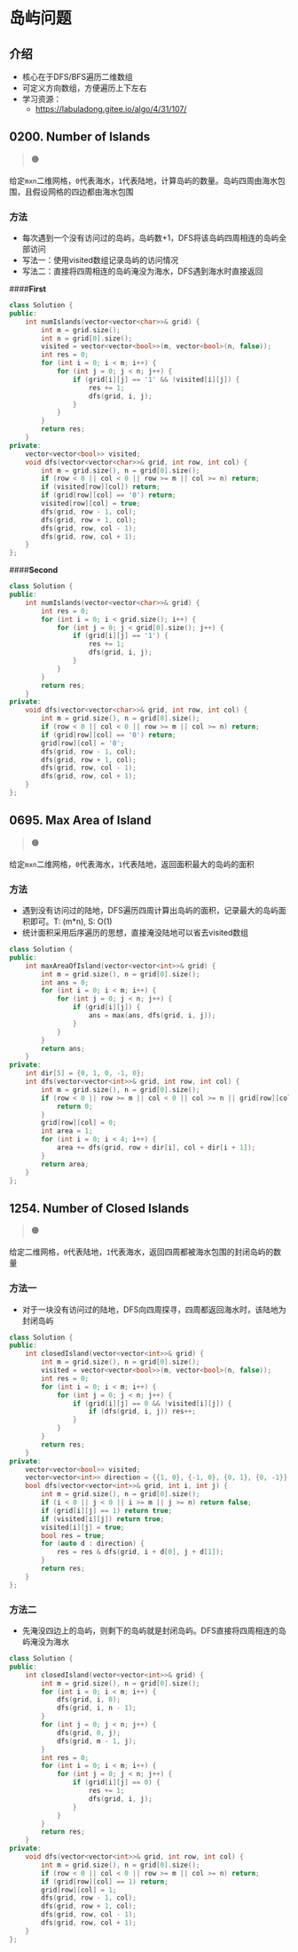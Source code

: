 # 岛屿问题

## 介绍

- 核心在于DFS/BFS遍历二维数组
- 可定义方向数组，方便遍历上下左右
- 学习资源：
  - https://labuladong.gitee.io/algo/4/31/107/


## 0200. Number of Islands

> :orange_circle:

给定`mxn`二维网格，`0`代表海水，`1`代表陆地，计算岛屿的数量。岛屿四周由海水包围，且假设网格的四边都由海水包围

### 方法

- 每次遇到一个没有访问过的岛屿，岛屿数+1，DFS将该岛屿四周相连的岛屿全部访问
- 写法一：使用visited数组记录岛屿的访问情况
- 写法二：直接将四周相连的岛屿淹没为海水，DFS遇到海水时直接返回

<!-- tabs:start -->
####**First**

```cpp
class Solution {
public:
    int numIslands(vector<vector<char>>& grid) {
        int m = grid.size();
        int n = grid[0].size();
        visited = vector<vector<bool>>(m, vector<bool>(n, false));
        int res = 0;
        for (int i = 0; i < m; i++) {
            for (int j = 0; j < n; j++) {
                if (grid[i][j] == '1' && !visited[i][j]) {
                    res += 1;
                    dfs(grid, i, j);
                }
            }
        }
        return res;
    }
private:
    vector<vector<bool>> visited;
    void dfs(vector<vector<char>>& grid, int row, int col) {
        int m = grid.size(), n = grid[0].size();
        if (row < 0 || col < 0 || row >= m || col >= n) return;
        if (visited[row][col]) return;
        if (grid[row][col] == '0') return; 
        visited[row][col] = true;
        dfs(grid, row - 1, col);
        dfs(grid, row + 1, col);
        dfs(grid, row, col - 1);
        dfs(grid, row, col + 1);
    }
};
```

####**Second**

```cpp
class Solution {
public:
    int numIslands(vector<vector<char>>& grid) {
        int res = 0;
        for (int i = 0; i < grid.size(); i++) {
            for (int j = 0; j < grid[0].size(); j++) {
                if (grid[i][j] == '1') {
                    res += 1;
                    dfs(grid, i, j);
                }
            }
        }
        return res;
    }
private:
    void dfs(vector<vector<char>>& grid, int row, int col) {
        int m = grid.size(), n = grid[0].size();
        if (row < 0 || col < 0 || row >= m || col >= n) return;
        if (grid[row][col] == '0') return; 
        grid[row][col] = '0';
        dfs(grid, row - 1, col);
        dfs(grid, row + 1, col);
        dfs(grid, row, col - 1);
        dfs(grid, row, col + 1);
    }
};
```

<!-- tabs:end -->

## 0695. Max Area of Island

> :orange_circle:

给定`mxn`二维网格，`0`代表海水，`1`代表陆地，返回面积最大的岛屿的面积

### 方法

- 遇到没有访问过的陆地，DFS遍历四周计算出岛屿的面积，记录最大的岛屿面积即可。T: (m*n), S: O(1)
- 统计面积采用后序遍历的思想，直接淹没陆地可以省去visited数组

```cpp
class Solution {
public:
    int maxAreaOfIsland(vector<vector<int>>& grid) {
        int m = grid.size(), n = grid[0].size();
        int ans = 0;
        for (int i = 0; i < m; i++) {
            for (int j = 0; j < n; j++) {
                if (grid[i][j]) {
                    ans = max(ans, dfs(grid, i, j));
                }
            }
        }
        return ans;
    }
private:
    int dir[5] = {0, 1, 0, -1, 0};
    int dfs(vector<vector<int>>& grid, int row, int col) {
        int m = grid.size(), n = grid[0].size();
        if (row < 0 || row >= m || col < 0 || col >= n || grid[row][col] == 0) {
            return 0;
        }
        grid[row][col] = 0;
        int area = 1;
        for (int i = 0; i < 4; i++) {
            area += dfs(grid, row + dir[i], col + dir[i + 1]);
        }
        return area;
    }
};
```

## 1254. Number of Closed Islands

> :orange_circle:

给定二维网格，`0`代表陆地，`1`代表海水，返回四周都被海水包围的封闭岛屿的数量

### 方法一

- 对于一块没有访问过的陆地，DFS向四周探寻，四周都返回海水时，该陆地为封闭岛屿

```cpp
class Solution {
public:
    int closedIsland(vector<vector<int>>& grid) {
        int m = grid.size(), n = grid[0].size();
        visited = vector<vector<bool>>(m, vector<bool>(n, false));
        int res = 0;
        for (int i = 0; i < m; i++) {
            for (int j = 0; j < n; j++) {
                if (grid[i][j] == 0 && !visited[i][j]) {
                    if (dfs(grid, i, j)) res++;
                }
            }
        }
        return res;
    }
private:
    vector<vector<bool>> visited;
    vector<vector<int>> direction = {{1, 0}, {-1, 0}, {0, 1}, {0, -1}};
    bool dfs(vector<vector<int>>& grid, int i, int j) {
        int m = grid.size(), n = grid[0].size();
        if (i < 0 || j < 0 || i >= m || j >= n) return false;
        if (grid[i][j] == 1) return true;
        if (visited[i][j]) return true;
        visited[i][j] = true;
        bool res = true;
        for (auto d : direction) {
            res = res & dfs(grid, i + d[0], j + d[1]);
        }
        return res;
    }
};
```

### 方法二

- 先淹没四边上的岛屿，则剩下的岛屿就是封闭岛屿。DFS直接将四周相连的岛屿淹没为海水

```cpp
class Solution {
public:
    int closedIsland(vector<vector<int>>& grid) {
        int m = grid.size(), n = grid[0].size();
        for (int i = 0; i < m; i++) {
            dfs(grid, i, 0);
            dfs(grid, i, n - 1);
        }
        for (int j = 0; j < n; j++) {
            dfs(grid, 0, j);
            dfs(grid, m - 1, j);
        }
        int res = 0;
        for (int i = 0; i < m; i++) {
            for (int j = 0; j < n; j++) {
                if (grid[i][j] == 0) {
                    res += 1;
                    dfs(grid, i, j);
                }
            }
        }
        return res;
    }
private:
    void dfs(vector<vector<int>>& grid, int row, int col) {
        int m = grid.size(), n = grid[0].size();
        if (row < 0 || col < 0 || row >= m || col >= n) return;
        if (grid[row][col] == 1) return; 
        grid[row][col] = 1;
        dfs(grid, row - 1, col);
        dfs(grid, row + 1, col);
        dfs(grid, row, col - 1);
        dfs(grid, row, col + 1);
    }
};
```

